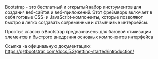 Bootstrap - это бесплатный и открытый набор инструментов для создания веб-сайтов и веб-приложений. Этот фреймворк включает в себя готовые CSS- и JavaScript-компоненты, которые позволяют быстро и легко создавать современные и отзывчивые интерфейсы.

Простые классы в Bootstrap предназначены для базовой стилизации элементов и быстрого внедрения основных компонентов интерфейса

Ссылка на официальную документацию: https://getbootstrap.com/docs/5.3/getting-started/introduction/